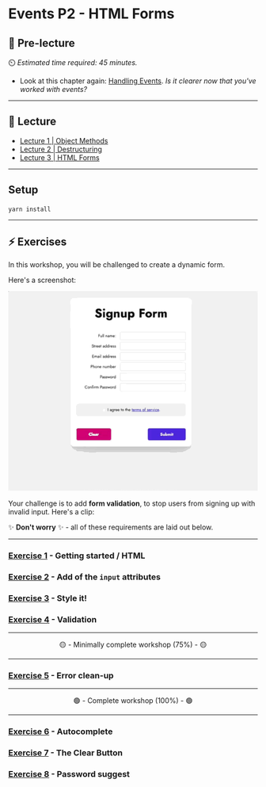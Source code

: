 # Events P2 - HTML Forms

## 🦊 Pre-lecture

⏲️ _Estimated time required: 45 minutes._

- Look at this chapter again: [Handling Events](https://eloquentjavascript.net/15_event.html). _Is it clearer now that you've worked with events?_

---

## 🦉 Lecture

- [Lecture 1 | Object Methods](./lecture/lecture-1-object-methods.md)
- [Lecture 2 | Destructuring](./lecture/lecture-2-destructuring.md)
- [Lecture 3 | HTML Forms](./lecture/lecture-3-html-forms.md)

---

## Setup

```
yarn install
```

---

## ⚡ Exercises

In this workshop, you will be challenged to create a dynamic form.

Here's a screenshot:

![Walkthrough of all validations](./lecture/assets/validations.gif)

Your challenge is to add **form validation**, to stop users from signing up with invalid input. Here's a clip:

✨ **Don't worry** ✨ - all of these requirements are laid out below.

---

### [Exercise 1](./workshop/_readme-files/exercise-1.md) - Getting started / HTML

### [Exercise 2](./workshop/_readme-files/exercise-2.md) - Add of the `input` attributes

### [Exercise 3](./workshop/_readme-files/exercise-3.md) - Style it!

### [Exercise 4](./workshop/_readme-files/exercise-4.md) - Validation

---

<center>🟡 - Minimally complete workshop (75%) - 🟡</center>

---

### [Exercise 5](./workshop/_readme-files/exercise-5.md) - Error clean-up

---

<center>🟢 - Complete workshop (100%) - 🟢</center>

---

### [Exercise 6](./workshop/_readme-files/exercise-6.md) - Autocomplete

### [Exercise 7](./workshop/_readme-files/exercise-7.md) - The Clear Button

### [Exercise 8](./workshop/_readme-files/exercise-8.md) - Password suggest
